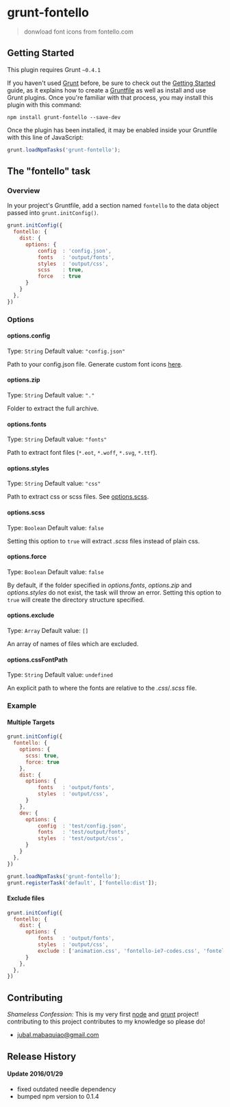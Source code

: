# grunt-fontello

> donwload font icons from fontello.com

## Getting Started
This plugin requires Grunt `~0.4.1`

If you haven't used [Grunt](http://gruntjs.com/) before, be sure to check out the [Getting Started](http://gruntjs.com/getting-started) guide, as it explains how to create a [Gruntfile](http://gruntjs.com/sample-gruntfile) as well as install and use Grunt plugins. Once you're familiar with that process, you may install this plugin with this command:

```shell
npm install grunt-fontello --save-dev
```

Once the plugin has been installed, it may be enabled inside your Gruntfile with this line of JavaScript:

```js
grunt.loadNpmTasks('grunt-fontello');
```

## The "fontello" task

### Overview
In your project's Gruntfile, add a section named `fontello` to the data object passed into `grunt.initConfig()`.

```js
grunt.initConfig({
  fontello: {
    dist: {
      options: {
          config  : 'config.json',
          fonts   : 'output/fonts',
          styles  : 'output/css',
          scss    : true,
          force   : true
      }
    }
  },
})
```

### Options

#### options.config
Type: `String`
Default value: `"config.json"`

Path to your config.json file. Generate custom font icons [here](http://www.fontello.com).

#### options.zip
Type: `String`
Default value: `"."`

Folder to extract the full archive.

#### options.fonts
Type: `String`
Default value: `"fonts"`

Path to extract font files (`*.eot`, `*.woff`, `*.svg`, `*.ttf`).

#### options.styles
Type: `String`
Default value: `"css"`

Path to extract css or scss files. See [options.scss](#options_scss).

#### <a id="options_scss"></a>options.scss
Type: `Boolean`
Default value: `false`

Setting this option to `true` will extract _.scss_ files instead of plain css.

#### options.force
Type: `Boolean`
Default value: `false`

By default, if the folder specified in _options.fonts_, _options.zip_ and _options.styles_ do not exist, the task will throw an error. Setting this option to `true` will create the directory structure specified.

#### options.exclude
Type: `Array`
Default value: `[]`

An array of names of files which are excluded.

#### options.cssFontPath
Type: `String`
Default value: `undefined`

An explicit path to where the fonts are relative to the _.css_/_.scss_ file.

### Example

#### Multiple Targets
```js
grunt.initConfig({
  fontello: {
    options: {
      scss: true,
      force: true
    },
    dist: {
      options: {
          fonts   : 'output/fonts',
          styles  : 'output/css',
      }
    },
    dev: {
      options: {
          config  : 'test/config.json',
          fonts   : 'test/output/fonts',
          styles  : 'test/output/css',
      }
    }
  },
})

grunt.loadNpmTasks('grunt-fontello');
grunt.registerTask('default', ['fontello:dist']);
```

#### Exclude files
```js
grunt.initConfig({
  fontello: {
    dist: {
      options: {
          fonts   : 'output/fonts',
          styles  : 'output/css',
          exclude : ['animation.css', 'fontello-ie7-codes.css', 'fontello.eot'],
      }
    },
  },
})
```

## Contributing
_Shameless Confession:_ This is my very first [node](http://nodejs.org) and [grunt](http://gruntjs.com) project! contributing to this project contributes to my knowledge so please do!

- [jubal.mabaquiao@gmail.com](jubal.mabaquiao@gmail.com)

## Release History

#### Update 2016/01/29
- fixed outdated needle dependency
- bumped npm version to 0.1.4
